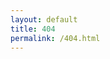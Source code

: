 ```yaml
---
layout: default
title: 404
permalink: /404.html
---
```

<div id="wb404"></div>
<script src="https://archive.org/web/wb404.js"> </script>
